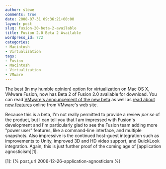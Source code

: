 ```yaml
---
author: slowe
comments: true
date: 2008-07-31 09:36:21+00:00
layout: post
slug: fusion-20-beta-2-available
title: Fusion 2.0 Beta 2 Available
wordpress_id: 772
categories:
- Macintosh
- Virtualization
tags:
- Fusion
- Macintosh
- Virtualization
- VMware
---
```


The best (in my humble opinion) option for virtualization on Mac OS X, VMware Fusion, now has Beta 2 of Fusion 2.0 available for download. You can read [VMware's announcement of the new beta](http://blogs.vmware.com/teamfusion/2008/07/safer-stronger.html) as well as [read about new features](http://www.vmware.com/communities/content/beta/fusion/fusion2_beta2.html) online from VMware's web site.

Because this is a beta, I'm not really permitted to provide a review _per se_ of the product, but I can tell you that I am impressed with Fusion's development and I'm particularly glad to see the Fusion team adding more "power user" features, like a command-line interface, and multiple snapshots. Also impressive is the continued host-guest integration such as improvements to Unity, improved 3D and HD video support, and QuickLook integration. Again, this is just further proof of the coming age of [application agnosticism][1].

[1]: {% post_url 2006-12-26-application-agnosticism %}
